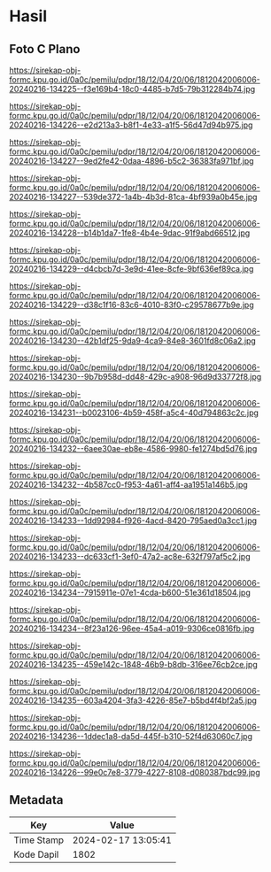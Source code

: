 # Hasil

## Foto C Plano

https://sirekap-obj-formc.kpu.go.id/0a0c/pemilu/pdpr/18/12/04/20/06/1812042006006-20240216-134225--f3e169b4-18c0-4485-b7d5-79b312284b74.jpg

https://sirekap-obj-formc.kpu.go.id/0a0c/pemilu/pdpr/18/12/04/20/06/1812042006006-20240216-134226--e2d213a3-b8f1-4e33-a1f5-56d47d94b975.jpg

https://sirekap-obj-formc.kpu.go.id/0a0c/pemilu/pdpr/18/12/04/20/06/1812042006006-20240216-134227--9ed2fe42-0daa-4896-b5c2-36383fa971bf.jpg

https://sirekap-obj-formc.kpu.go.id/0a0c/pemilu/pdpr/18/12/04/20/06/1812042006006-20240216-134227--539de372-1a4b-4b3d-81ca-4bf939a0b45e.jpg

https://sirekap-obj-formc.kpu.go.id/0a0c/pemilu/pdpr/18/12/04/20/06/1812042006006-20240216-134228--b14b1da7-1fe8-4b4e-9dac-91f9abd66512.jpg

https://sirekap-obj-formc.kpu.go.id/0a0c/pemilu/pdpr/18/12/04/20/06/1812042006006-20240216-134229--d4cbcb7d-3e9d-41ee-8cfe-9bf636ef89ca.jpg

https://sirekap-obj-formc.kpu.go.id/0a0c/pemilu/pdpr/18/12/04/20/06/1812042006006-20240216-134229--d38c1f16-83c6-4010-83f0-c29578677b9e.jpg

https://sirekap-obj-formc.kpu.go.id/0a0c/pemilu/pdpr/18/12/04/20/06/1812042006006-20240216-134230--42b1df25-9da9-4ca9-84e8-3601fd8c06a2.jpg

https://sirekap-obj-formc.kpu.go.id/0a0c/pemilu/pdpr/18/12/04/20/06/1812042006006-20240216-134230--9b7b958d-dd48-429c-a908-96d9d33772f8.jpg

https://sirekap-obj-formc.kpu.go.id/0a0c/pemilu/pdpr/18/12/04/20/06/1812042006006-20240216-134231--b0023106-4b59-458f-a5c4-40d794863c2c.jpg

https://sirekap-obj-formc.kpu.go.id/0a0c/pemilu/pdpr/18/12/04/20/06/1812042006006-20240216-134232--6aee30ae-eb8e-4586-9980-fe1274bd5d76.jpg

https://sirekap-obj-formc.kpu.go.id/0a0c/pemilu/pdpr/18/12/04/20/06/1812042006006-20240216-134232--4b587cc0-f953-4a61-aff4-aa1951a146b5.jpg

https://sirekap-obj-formc.kpu.go.id/0a0c/pemilu/pdpr/18/12/04/20/06/1812042006006-20240216-134233--1dd92984-f926-4acd-8420-795aed0a3cc1.jpg

https://sirekap-obj-formc.kpu.go.id/0a0c/pemilu/pdpr/18/12/04/20/06/1812042006006-20240216-134233--dc633cf1-3ef0-47a2-ac8e-632f797af5c2.jpg

https://sirekap-obj-formc.kpu.go.id/0a0c/pemilu/pdpr/18/12/04/20/06/1812042006006-20240216-134234--7915911e-07e1-4cda-b600-51e361d18504.jpg

https://sirekap-obj-formc.kpu.go.id/0a0c/pemilu/pdpr/18/12/04/20/06/1812042006006-20240216-134234--8f23a126-96ee-45a4-a019-9306ce0816fb.jpg

https://sirekap-obj-formc.kpu.go.id/0a0c/pemilu/pdpr/18/12/04/20/06/1812042006006-20240216-134235--459e142c-1848-46b9-b8db-316ee76cb2ce.jpg

https://sirekap-obj-formc.kpu.go.id/0a0c/pemilu/pdpr/18/12/04/20/06/1812042006006-20240216-134235--603a4204-3fa3-4226-85e7-b5bd4f4bf2a5.jpg

https://sirekap-obj-formc.kpu.go.id/0a0c/pemilu/pdpr/18/12/04/20/06/1812042006006-20240216-134236--1ddec1a8-da5d-445f-b310-52f4d63060c7.jpg

https://sirekap-obj-formc.kpu.go.id/0a0c/pemilu/pdpr/18/12/04/20/06/1812042006006-20240216-134226--99e0c7e8-3779-4227-8108-d080387bdc99.jpg


## Metadata

| Key        | Value               |
| ---------- | ------------------- |
| Time Stamp | 2024-02-17 13:05:41 |
| Kode Dapil | 1802                |



